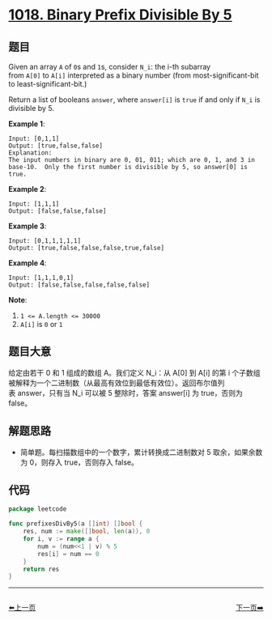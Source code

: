 # [1018. Binary Prefix Divisible By 5](https://leetcode.com/problems/binary-prefix-divisible-by-5/)


## 题目

Given an array `A` of `0`s and `1`s, consider `N_i`: the i-th subarray from `A[0]` to `A[i]` interpreted as a binary number (from most-significant-bit to least-significant-bit.)

Return a list of booleans `answer`, where `answer[i]` is `true` if and only if `N_i` is divisible by 5.

**Example 1**:

```
Input: [0,1,1]
Output: [true,false,false]
Explanation: 
The input numbers in binary are 0, 01, 011; which are 0, 1, and 3 in base-10.  Only the first number is divisible by 5, so answer[0] is true.

```

**Example 2**:

```
Input: [1,1,1]
Output: [false,false,false]

```

**Example 3**:

```
Input: [0,1,1,1,1,1]
Output: [true,false,false,false,true,false]

```

**Example 4**:

```
Input: [1,1,1,0,1]
Output: [false,false,false,false,false]

```

**Note**:

1. `1 <= A.length <= 30000`
2. `A[i]` is `0` or `1`

## 题目大意

给定由若干 0 和 1 组成的数组 A。我们定义 N_i：从 A[0] 到 A[i] 的第 i 个子数组被解释为一个二进制数（从最高有效位到最低有效位）。返回布尔值列表 answer，只有当 N_i 可以被 5 整除时，答案 answer[i] 为 true，否则为 false。

## 解题思路

- 简单题。每扫描数组中的一个数字，累计转换成二进制数对 5 取余，如果余数为 0，则存入 true，否则存入 false。

## 代码

```go
package leetcode

func prefixesDivBy5(a []int) []bool {
	res, num := make([]bool, len(a)), 0
	for i, v := range a {
		num = (num<<1 | v) % 5
		res[i] = num == 0
	}
	return res
}
```


----------------------------------------------
<div style="display: flex;justify-content: space-between;align-items: center;">
<p><a href="https://books.halfrost.com/leetcode/ChapterFour/1000~1099/1017.Convert-to-Base-2/">⬅️上一页</a></p>
<p><a href="https://books.halfrost.com/leetcode/ChapterFour/1000~1099/1019.Next-Greater-Node-In-Linked-List/">下一页➡️</a></p>
</div>
